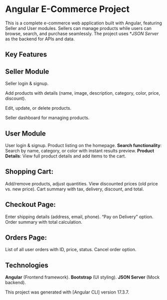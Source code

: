 # Angular E-Commerce Project
This is a complete e-commerce web application built with Angular, featuring Seller and User modules. Sellers can manage products while users can browse, search, and purchase seamlessly. The project uses **JSON Server* as the backend for APIs and data.

## Key Features
## Seller Module

Seller login & signup.

Add products with details (name, image, description, category, color, price, discount).

Edit, update, or delete products.

Seller dashboard for managing products.

## User Module
User login & signup.
Product listing on the homepage.
**Search functionality**: Search by name, category, or color with instant results preview.
**Product Details**: View full product details and add items to the cart.
  ## Shopping Cart:
  Add/remove products, adjust quantities.
  View discounted prices (old price vs. new price).
  Cart summary with tax, delivery, discount, and total.
  ## Checkout Page:
  Enter shipping details (address, email, phone).
  “Pay on Delivery” option.
  Order summary with total calculation.
  ## Orders Page:
  List of all user orders with ID, price, status.
  Cancel order option.
## Technologies
**Angular** (Frontend framework).
**Bootstrap** (UI styling).
**JSON Server** (Mock backend).



This project was generated with [Angular CLI] version 17.3.7.
